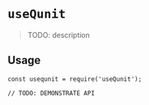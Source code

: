 # `useQunit`

> TODO: description

## Usage

```
const usequnit = require('useQunit');

// TODO: DEMONSTRATE API
```
